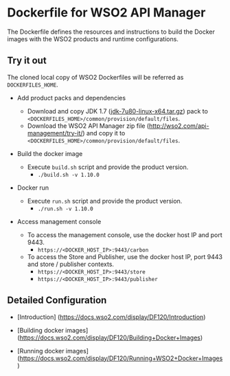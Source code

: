 # Dockerfile for WSO2 API Manager #
The Dockerfile defines the resources and instructions to build the Docker images with the WSO2 products and runtime configurations.

## Try it out

The cloned local copy of WSO2 Dockerfiles will be referred as `DOCKERFILES_HOME`.

* Add product packs and dependencies
    - Download and copy JDK 1.7 ([jdk-7u80-linux-x64.tar.gz](http://www.oracle.com/technetwork/java/javase/downloads/jdk7-downloads-1880260.html)) pack to `<DOCKERFILES_HOME>/common/provision/default/files`.
    - Download the WSO2 API Manager zip file (http://wso2.com/api-management/try-it/) and copy it to `<DOCKERFILES_HOME>/common/provision/default/files`.

* Build the docker image
    - Execute `build.sh` script and provide the product version.
        + `./build.sh -v 1.10.0`

* Docker run
    - Execute `run.sh` script and provide the product version.
        + `./run.sh -v 1.10.0`

* Access management console
    -  To access the management console, use the docker host IP and port 9443.
        + `https://<DOCKER_HOST_IP>:9443/carbon`
    -  To access the Store and Publisher, use the docker host IP, port 9443 and store / publisher contexts.
        + `https://<DOCKER_HOST_IP>:9443/store`
        + `https://<DOCKER_HOST_IP>:9443/publisher`

## Detailed Configuration

* [Introduction] (https://docs.wso2.com/display/DF120/Introduction)

* [Building docker images] (https://docs.wso2.com/display/DF120/Building+Docker+Images)

* [Running docker images] (https://docs.wso2.com/display/DF120/Running+WSO2+Docker+Images)
